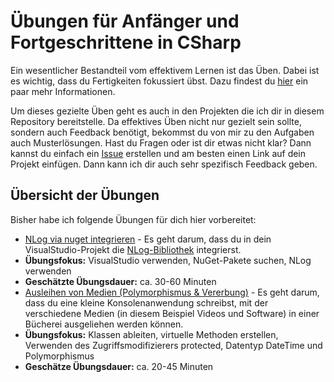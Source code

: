# Übungen für Anfänger und Fortgeschrittene in CSharp

Ein wesentlicher Bestandteil vom effektivem Lernen ist das Üben. Dabei ist es wichtig, dass du Fertigkeiten fokussiert übst. Dazu findest du [hier](http://www.lernmoment.de/alle/ueben-mit-coding-katas/) ein paar mehr Informationen.

Um dieses gezielte Üben geht es auch in den Projekten die ich dir in diesem Repository bereitstelle. Da effektives Üben nicht nur gezielt sein sollte, sondern auch Feedback benötigt, bekommst du von mir zu den Aufgaben auch Musterlösungen. Hast du Fragen oder ist dir etwas nicht klar? Dann kannst du einfach ein [Issue]() erstellen und am besten einen Link auf dein Projekt einfügen. Dann kann ich dir auch sehr spezifisch Feedback geben.

## Übersicht der Übungen

Bisher habe ich folgende Übungen für dich hier vorbereitet:

 - [NLog via nuget integrieren](https://github.com/LernMoment/csharp-uebungen/tree/master/BibliothekenIntegrieren-NLog) - Es geht darum, dass du in dein VisualStudio-Projekt die [NLog-Bibliothek](http://nlog-project.org) integrierst.
  - **Übungsfokus:** VisualStudio verwenden, NuGet-Pakete suchen, NLog verwenden
  - **Geschätzte Übungsdauer:** ca. 30-60 Minuten
 - [Ausleihen von Medien (Polymorphismus & Vererbung)](https://github.com/LernMoment/csharp-uebungen/tree/master/VererbungGrundlagen_Buecherei) - Es geht darum, dass du eine kleine Konsolenanwendung schreibst, mit der verschiedene Medien (in diesem Beispiel Videos und Software) in einer Bücherei ausgeliehen werden können.
  - **Übungsfokus:** Klassen ableiten, virtuelle Methoden erstellen, Verwenden des Zugriffsmodifizierers protected, Datentyp DateTime und Polymorphismus
  - **Geschätze Übungsdauer:** ca. 20-45 Minuten
